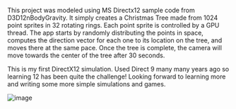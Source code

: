 This project was modeled using MS Directx12 sample code from D3D12nBodyGravity. It simply creates a Christmas Tree made from 1024 point sprites in 32 rotating rings.
Each point sprite is controlled by a GPU thread. The app starts by randomly distributing the points in space, computes the direction vector for each one to its 
location on the tree, and moves there at the same pace. Once the tree is complete, the camera will move towards the center of the tree after 30 seconds.

This is my first DirectX12 simulation. Used Direct 9 many many years ago so learning 12 has been quite the challenge! Looking forward to learning more and writing some more simple simulations and games. 

![image](https://github.com/user-attachments/assets/5200be1f-e253-4457-9fba-b5c70c9bef2d)


